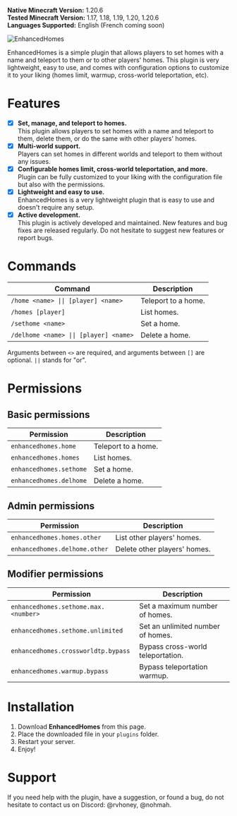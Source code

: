 **Native Minecraft Version:** 1.20.6  
**Tested Minecraft Version:** 1.17, 1.18, 1.19, 1.20, 1.20.6  
**Languages Supported:** English (French coming soon)  

![EnhancedHomes](https://media.discordapp.net/attachments/1250630591154749491/1250630845132308543/enhancedhomes.jpg?ex=666ba43d&is=666a52bd&hm=19fad3b06d0f0805fb389a3e66219c17625b45ffc6e3478731b8e00be75dd9bb&=&format=webp)

EnhancedHomes is a simple plugin that allows players to set homes with a name and teleport to them or to other players' homes. This plugin is very lightweight, easy to use, and comes with configuration options to customize it to your liking (homes limit, warmup, cross-world teleportation, etc).

# Features
- [X] **Set, manage, and teleport to homes.**  
This plugin allows players to set homes with a name and teleport to them, delete them, or do the same with other players' homes.
- [X] **Multi-world support.**  
Players can set homes in different worlds and teleport to them without any issues.
- [X] **Configurable homes limit, cross-world teleportation, and more.**  
Plugin can be fully customized to your liking with the configuration file but also with the permissions.
- [X] **Lightweight and easy to use.**  
EnhancedHomes is a very lightweight plugin that is easy to use and doesn't require any setup.
- [X] **Active development.**  
  This plugin is actively developed and maintained. New features and bug fixes are released regularly. Do not hesitate to suggest new features or report bugs.

# Commands

| Command                                | Description         |
|----------------------------------------|---------------------|
| `/home <name> \|\| [player] <name>`    | Teleport to a home. |
| `/homes [player]`                      | List homes.         |
| `/sethome <name>`                      | Set a home.         |
| `/delhome <name> \|\| [player] <name>` | Delete a home.      |

Arguments between `<>` are required, and arguments between `[]` are optional. `||` stands for "or".

# Permissions

## Basic permissions

| Permission                | Description         |
|---------------------------|---------------------|
| `enhancedhomes.home`      | Teleport to a home. |
| `enhancedhomes.homes`     | List homes.         |
| `enhancedhomes.sethome`   | Set a home.         |
| `enhancedhomes.delhome`   | Delete a home.      |

## Admin permissions

| Permission                    | Description                   |
|-------------------------------|-------------------------------|
| `enhancedhomes.homes.other`   | List other players' homes.    |
| `enhancedhomes.delhome.other` | Delete other players' homes.  |

## Modifier permissions

| Permission                             | Description                        |
|----------------------------------------|------------------------------------|
| `enhancedhomes.sethome.max.<number>`   | Set a maximum number of homes.     |
| `enhancedhomes.sethome.unlimited`      | Set an unlimited number of homes.  |
| `enhancedhomes.crossworldtp.bypass`    | Bypass cross-world teleportation.  |
| `enhancedhomes.warmup.bypass`          | Bypass teleportation warmup.       |

# Installation

1. Download **EnhancedHomes** from this page.
2. Place the downloaded file in your `plugins` folder.
3. Restart your server.
4. Enjoy!

# Support

If you need help with the plugin, have a suggestion, or found a bug, do not hesitate to contact us on Discord: @rvhoney, @nohmah.